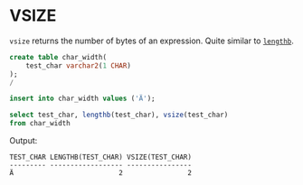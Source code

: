 # VSIZE

`vsize` returns the number of bytes of an expression. Quite similar to [`lengthb`](LENGTH.md).

```sql
create table char_width(
    test_char varchar2(1 CHAR)
);
/

insert into char_width values ('Ä');

select test_char, lengthb(test_char), vsize(test_char)
from char_width
```

Output:

```
TEST_CHAR LENGTHB(TEST_CHAR) VSIZE(TEST_CHAR)
--------- ------------------ ----------------
Ä                          2                2
```
